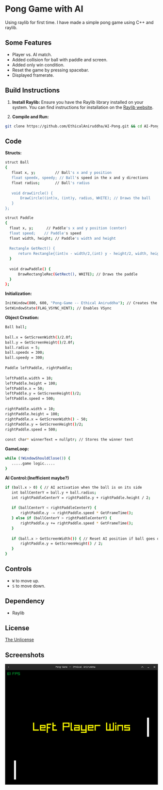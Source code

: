 # Pong Game with AI

Using raylib for first time. I have made a simple pong game using C++ and raylib.

## Some Features

* Player vs. AI match.
* Added collision for ball with paddle and screen.
* Added only win condition.
* Reset the game by pressing spacebar.
* Displayed framerate.

## Build Instructions

1. **Install Raylib:** Ensure you have the Raylib library installed on your system.  You can find instructions for installation on the [Raylib website](https://www.raylib.com/).

2. **Compile and Run:**
  ```bash
  git clone https://github.com/EthicalAniruddha/AI-Pong.git && cd AI-Pong && cd PongGame && bash build.bash && /a.out
```
## Code 

 **Structs:**
 ````bash
 struct Ball
{
    float x, y;         // Ball's x and y position
    float speedx, speedy; // Ball's speed in the x and y directions
    float radius;       // Ball's radius

    void drawCircle() {
        DrawCircle((int)x, (int)y, radius, WHITE); // Draws the ball
    }
};
 ````

  ````bash
struct Paddle
{
    float x, y;      // Paddle's x and y position (center)
    float speed;    // Paddle's speed
    float width, height; // Paddle's width and height

    Rectangle GetRect() {
        return Rectangle{(int)x - width/2,(int) y - height/2, width, height}; // Returns the paddle's rectangle for collision detection
    }

    void drawPaddle() {
        DrawRectangleRec(GetRect(), WHITE); // Draws the paddle
    }
};
 ````

 **Initialization:**
 ````bash
 InitWindow(800, 600, "Pong-Game -- Ethical Aniruddha"); // Creates the game window
 SetWindowState(FLAG_VSYNC_HINT); // Enables VSync
 ````

 **Object Creation:**
 ````bash
 Ball ball;

ball.x = GetScreenWidth()/2.0f;
ball.y = GetScreenHeight()/2.0f;
ball.radius = 5;
ball.speedx = 300;
ball.speedy = 300;

Paddle leftPaddle, rightPaddle;

leftPaddle.width = 10;
leftPaddle.height = 100;
leftPaddle.x = 50;
leftPaddle.y = GetScreenHeight()/2;
leftPaddle.speed = 500;

rightPaddle.width = 10;
rightPaddle.height = 100;
rightPaddle.x = GetScreenWidth() - 50;
rightPaddle.y = GetScreenHeight()/2;
rightPaddle.speed = 500;

 const char* winnerText = nullptr; // Stores the winner text
 ````

 **GameLoop:**
 ````bash
 while (!WindowShouldClose()) {
    .....game logic.....
}
 ````

 **AI Control:(Inefficient maybe?)**
 ````bash
 if (ball.x > 0) { // AI activation when the ball is on its side
    int ballCenterY = ball.y + ball.radius;
    int rightPaddleCenterY = rightPaddle.y + rightPaddle.height / 2;

    if (ballCenterY < rightPaddleCenterY) {
        rightPaddle.y -= rightPaddle.speed * GetFrameTime();
    } else if (ballCenterY > rightPaddleCenterY) {
        rightPaddle.y += rightPaddle.speed * GetFrameTime();
    }

    if (ball.x > GetScreenWidth()) { // Reset AI position if ball goes off-screen
        rightPaddle.y = GetScreenHeight() / 2;
    }
}
 ````

 ## Controls

* ```W``` to move up.
* ```S``` to move down.

## Dependency
* Raylib


## License

[The Unlicense](https://choosealicense.com/licenses/unlicense/)


## Screenshots

![App Screenshot](https://github.com/EthicalAniruddha/AI-Pong/blob/main/PongGame/win.png)


